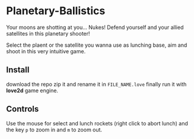 # Planetary-Ballistics
Your moons are shotting at you... Nukes! Defend yourself and your allied satellites in this planetary shooter!

Select the plaent or the satellite you wanna use as lunching base, aim and shoot in this very intuitive game.

## Install
download the repo zip it and rename it in ```FILE_NAME.love``` finally run it with **love2d** game engine.

## Controls

Use the mouse for select and lunch rockets (right click to abort lunch) and the key ```p``` to zoom in and ```m``` to   zoom out.
